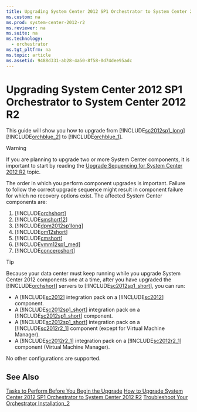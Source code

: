 ```yaml
---
title: Upgrading System Center 2012 SP1 Orchestrator to System Center 2012 R2
ms.custom: na
ms.prod: system-center-2012-r2
ms.reviewer: na
ms.suite: na
ms.technology: 
  - orchestrator
ms.tgt_pltfrm: na
ms.topic: article
ms.assetid: 9488d331-ab28-4a50-8f58-0d74dee95adc
---
```

# Upgrading System Center 2012 SP1 Orchestrator to System Center 2012 R2
This guide will show you how to upgrade from [!INCLUDE[sc2012sp1_long](../Token/sc2012sp1_long_md.md)][!INCLUDE[orchblue_2](../Token/orchblue_2_md.md)] to [!INCLUDE[orchblue_1](../Token/orchblue_1_md.md)].

> [!WARNING]
> If you are planning to upgrade two or more System Center components, it is important to start by reading the [Upgrade Sequencing for System Center 2012 R2](http://go.microsoft.com/fwlink/?LinkId=328675) topic.
> 
> The order in which you perform component upgrades is important. Failure to follow the correct upgrade sequence might result in component failure for which no recovery options exist. The affected System Center components are:
> 
> 1.  [!INCLUDE[orchshort](../Token/orchshort_md.md)]
> 2.  [!INCLUDE[smshort12](../Token/smshort12_md.md)]
> 3.  [!INCLUDE[dpm2012sp1long](../Token/dpm2012sp1long_md.md)]
> 4.  [!INCLUDE[om12short](../Token/om12short_md.md)]
> 5.  [!INCLUDE[cmshort](../Token/cmshort_md.md)]
> 6.  [!INCLUDE[vmm12sp1_med](../Token/vmm12sp1_med_md.md)]
> 7.  [!INCLUDE[conceroshort](../Token/conceroshort_md.md)]

> [!TIP]
> Because your data center must keep running while you upgrade System Center 2012 components one at a time, after you have upgraded the [!INCLUDE[orchshort](../Token/orchshort_md.md)] servers to [!INCLUDE[sc2012sp1_short](../Token/sc2012sp1_short_md.md)], you can run:
> 
> -   A [!INCLUDE[sc2012](../Token/sc2012_md.md)] integration pack on a [!INCLUDE[sc2012](../Token/sc2012_md.md)] component.
> -   A [!INCLUDE[sc2012sp1_short](../Token/sc2012sp1_short_md.md)] integration pack on a [!INCLUDE[sc2012sp1_short](../Token/sc2012sp1_short_md.md)] component.
> -   A [!INCLUDE[sc2012sp1_short](../Token/sc2012sp1_short_md.md)] integration pack on a [!INCLUDE[sc2012r2_1](../Token/sc2012r2_1_md.md)] component \(except for Virtual Machine Manager\).
> -   A [!INCLUDE[sc2012r2_1](../Token/sc2012r2_1_md.md)] integration pack on a [!INCLUDE[sc2012r2_1](../Token/sc2012r2_1_md.md)] component \(Virtual Machine Manager\).
> 
> No other configurations are supported.

## See Also
[Tasks to Perform Before You Begin the Upgrade](../Topic/Tasks-to-Perform-Before-You-Begin-the-Upgrade.md)
[How to Upgrade System Center 2012 SP1 Orchestrator to System Center 2012 R2](../Topic/How-to-Upgrade-System-Center-2012-SP1-Orchestrator-to-System-Center-2012-R2.md)
[Troubleshoot Your Orchestrator Installation_2](../Topic/Troubleshoot-Your-Orchestrator-Installation_2.md)

